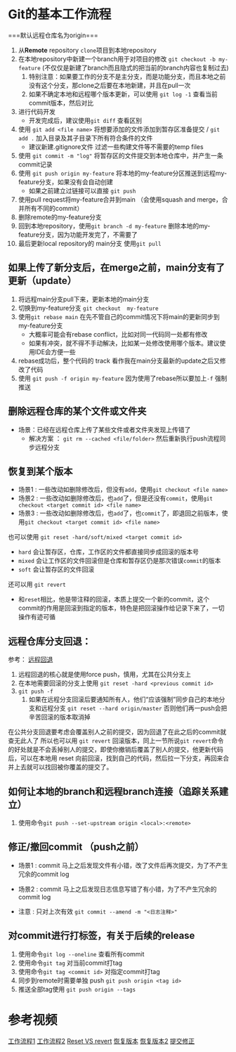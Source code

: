 # Git的基本工作流程
===默认远程仓库名为origin===
1. 从**Remote** repository `clone`项目到本地repository
2. 在本地repository中新建一个branch用于对项目的修改 `git checkout -b my-feature` (不仅仅是新建了branch而且隐式的把当前的branch内容也复制过去)
   1. 特别注意：如果要工作的分支不是主分支，而是功能分支，而且本地之前没有这个分支，那clone之后要在本地新建，并且在pull一次
   2. 如果不确定本地和远程哪个版本更新，可以使用 `git log -1` 查看当前commit版本，然后对比
3. 进行代码开发
    + 开发完成后，建议使用`git diff` 查看区别
4. 使用 `git add <file name>` 将想要添加的文件添加到暂存区准备提交 / `git add .` 加入目录及其子目录下所有符合条件的文件
    + 建议新建.gitignore文件 过滤一些构建文件等不需要的temp files
5. 使用 `git commit -m "log"` 将暂存区的文件提交到本地仓库中，并产生一条commit记录
6. 使用 `git push origin my-feature` 将本地的my-feature分区推送到远程my-feature分支，如果没有会自动创建
    + 如果之前建立过链接可以直接 `git push`
7. 使用pull request将my-feature合并到main （会使用squash and merge，合并所有不同的commit）
8. 删除remote的my-feature分支
9.  回到本地repository，使用`git branch -d my-feature` 删除本地的my-feature分支，因为功能开发完了，不需要了
10. 最后更新local repository的 main分支 使用`git pull`

## 如果上传了新分支后，在merge之前，main分支有了更新（update）
1. 将远程main分支pull下来，更新本地的main分支
2. 切换到my-feature分支  `git checkout  my-feature` 
3. 使用`git rebase main` 在先不管自己的commit情况下将main的更新同步到my-feature分支
   + 大概率可能会有rebase conflict，比如对同一代码同一处都有修改
   + 如果有冲突，就不得不手动解决，比如某一处修改使用哪个版本。建议使用IDE会方便一些
4. rebase成功后，整个代码的 track 看作我在main分支最新的update之后又修改了代码
5. 使用 `git push -f origin my-feature` 因为使用了rebase所以要加上`-f` 强制推送
## 删除远程仓库的某个文件或文件夹
  + 场景：已经在远程仓库上传了某些文件或者文件夹发现上传错了
    + 解决方案 ： `git rm --cached <file/folder>` 然后重新执行push流程同步远程分支

## 恢复到某个版本
+ 场景1 : 一些改动如删除修改后，但没有`add`，使用`git checkout <file name>`
+ 场景2 :  一些改动如删除修改后，也`add`了，但是还没有`commit`，使用`git checkout <target commit id> <file name>`
+ 场景3 :  一些改动如删除修改后，也`add`了，也`commit`了，即退回之前版本，使用`git checkout <target commit id> <file name>`

也可以使用 `git reset -hard/soft/mixed <target commit id>`
  + `hard` 会让暂存区，仓库，工作区的文件都直接同步成回滚的版本号
  + `mixed` 会让工作区的文件回滚但是仓库和暂存区仍是那次错误`commit`的版本
  + `soft` 会让暂存区的文件回滚
  
还可以用 `git revert`
  + 和`reset`相比，他是带注释的回滚，本质上提交一个新的commit，这个commit的作用是回滚到指定的版本，特色是把回滚操作给记录下来了，一切操作有迹可循
## 远程仓库分支回退：
  参考： [远程回退](https://www.cnblogs.com/Super-scarlett/p/8183348.html)
  1. 远程回退的核心就是使用force push，慎用，尤其在公共分支上
  2. 在本地需要回滚的分支上使用 `git reset -hard <previous commit id>`
  3. `git push -f`
     1. 如果在远程分支回滚后要通知所有人，他们“应该强制”同步自己的本地分支和远程分支 `git reset --hard origin/master` 否则他们再一push会把辛苦回滚的版本取消掉 

在公共分支回退要考虑会覆盖别人之前的提交，因为回退了在此之后的commit就查无此人了
所以也可以用 `git revert` 回滚版本，同上一节所说`git revert`命令的好处就是不会丢掉别人的提交，即使你撤销后覆盖了别人的提交，他更新代码后，可以在本地用 reset 向前回滚，找到自己的代码，然后拉一下分支，再回来合并上去就可以找回被你覆盖的提交了。


## 如何让本地的branch和远程branch连接（追踪关系建立）
1. 使用命令`git push --set-upstream origin <local>:<remote>`

## 修正/撤回commit （push之前）
+ 场景1 : commit 马上之后发现文件有小错，改了文件后再次提交，为了不产生冗余的commit log
+ 场景2 : commit 马上之后发现日志信息写错了有小错，为了不产生冗余的commit log

+ 注意 : 只对上次有效
  `git commit --amend -m "<日志注释>"`

## 对commit进行打标签，有关于后续的release
1. 使用命令`git log --oneline` 查看所有commit
2. 使用命令`git tag` 对当前commit打tag
3. 使用命令`git tag <commit id>` 对指定commit打tag
4. 同步到remote时需要单独 push `git push origin <tag id>`
5. 推送全部tag使用 `git push origin --tags`


# 参考视频
[工作流程1](https://www.bilibili.com/video/BV1tm4y1w7Ho?spm_id_from=333.880.my_history.page.click)
[工作流程2](https://www.bilibili.com/video/BV19e4y1q7JJ?spm_id_from=333.880.my_history.page.click)
[Reset VS revert](https://www.bilibili.com/video/BV1hA411m7jL/?spm_id_from=333.337.search-card.all.click&vd_source=7d72d87753aff88f00f4bded7ef264d4)
[恢复版本](https://www.bilibili.com/video/BV1gR4y1C7SW/?spm_id_from=333.880.my_history.page.click&vd_source=7d72d87753aff88f00f4bded7ef264d4)
[恢复版本2](https://www.bilibili.com/video/BV13g411i7yj/?spm_id_from=333.880.my_history.page.click)
[提交修正](https://www.bilibili.com/video/BV1BY411m7MV/?spm_id_from=333.788&vd_source=7d72d87753aff88f00f4bded7ef264d4)